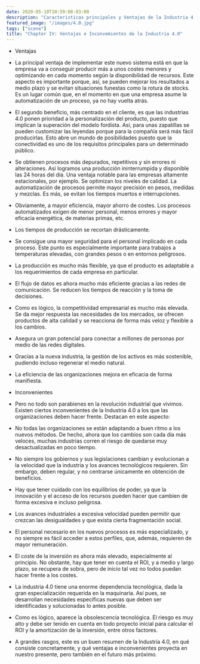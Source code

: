 ```yaml
---
date: 2020-05-10T10:59:08-03:00
description: "Caracteristicas principales y Ventajas de la Industria 4.0"
featured_image: "/images/4.0.jpg"
tags: ["scene"]
title: "Chapter IV: Ventajas e Inconvemientes de la Industria 4.0"
---
```


- Ventajas

- La principal ventaja de implementar este nuevo sistema está en que la empresa va a conseguir producir más a unos costes menores y optimizando en cada momento según la disponibilidad de recursos. Este aspecto es importante porque, así, se pueden mejorar los resultados a medio plazo y se evitan situaciones funestas como la rotura de stocks. Es un lugar común que, en el momento en que una empresa asume la automatización de un proceso, ya no hay vuelta atrás.

- El segundo beneficio, más centrado en el cliente, es que las industrias 4.0 ponen prioridad a la personalización del producto, puesto que implican la superación del modelo fordista. Así, para unas zapatillas se pueden customizar las leyendas porque para la compañía será más fácil producirlas. Esto abre un mundo de posibilidades puesto que la conectividad es uno de los requisitos principales para un determinado público.

- Se obtienen procesos más depurados, repetitivos y sin errores ni alteraciones. Así logramos una producción ininterrumpida y disponible las 24 horas del día. Una ventaja notable para las empresas altamente estacionales, por ejemplo.
Se optimizan los niveles de calidad. La automatización de procesos permite mayor precisión en pesos, medidas y mezclas. Es más, se evitan los tiempos muertos e interrupciones.

- Obviamente, a mayor eficiencia, mayor ahorro de costes. Los procesos automatizados exigen de menor personal, menos errores y mayor eficacia energética, de materias primas, etc.

- Los tiempos de producción se recortan drásticamente.
- Se consigue una mayor seguridad para el personal implicado en cada proceso. Este punto es especialmente importante para trabajos a temperaturas elevadas, con grandes pesos o en entornos peligrosos.

- La producción es mucho más flexible, ya que el producto es adaptable a los requerimientos de cada empresa en particular.

- El flujo de datos es ahora mucho más eficiente gracias a las redes de comunicación. Se reducen los tiempos de reacción y la toma de decisiones.

- Como es lógico, la competitividad empresarial es mucho más elevada. Se da mejor respuesta las necesidades de los mercados, se ofrecen productos de alta calidad y se reacciona de forma más veloz y flexible a los cambios.
- Asegura un gran potencial para conectar a millones de personas por medio de las redes digitales.

- Gracias a la nueva industria, la gestión de los activos es más sostenible, pudiendo incluso regenerar el medio natural.

- La eficiencia de las organizaciones mejora en eficacia de forma manifiesta.



- Inconvenientes

- Pero no todo son parabienes en la revolución industrial que vivimos. Existen ciertos inconvenientes de la Industria 4.0 a los que las organizaciones deben hacer frente. Destacan en este aspecto:

- No todas las organizaciones se están adaptando a buen ritmo a los nuevos métodos. De hecho, ahora que los cambios son cada día más veloces, muchas industrias corren el riesgo de quedarse muy desactualizadas en poco tiempo.

- No siempre los gobiernos y sus legislaciones cambian y evolucionan a la velocidad que la industria y los avances tecnológicos requieren. Sin embargo, deben regular, y no centrarse únicamente en obtención de beneficios.

- Hay que tener cuidado con los equilibrios de poder, ya que la innovación y el acceso de los recursos pueden hacer que cambien de forma excesiva e incluso peligrosa.

- Los avances industriales a excesiva velocidad pueden permitir que crezcan las desigualdades y que exista cierta fragmentación social.

- El personal necesario en los nuevos procesos es más especializado, y no siempre es fácil acceder a estos perfiles, que, además, requieren de mayor remuneración.

- El coste de la inversión es ahora más elevado, especialmente al principio. No obstante, hay que tener en cuenta el ROI, y a medio y largo plazo, se recupera de sobra, pero de inicio tal vez no todos puedan hacer frente a los costes.

- La industria 4.0 tiene una enorme dependencia tecnológica, dada la gran especialización requerida en la maquinaria. Así pues, se desarrollan necesidades específicas nuevas que deben ser identificadas y solucionadas lo antes posible.

- Como es lógico, aparece la obsolescencia tecnológica. El riesgo es muy alto y debe ser tenido en cuenta en todo proyecto inicial para calcular el ROI y la amortización de la inversión, entre otros factores.

- A grandes rasgos, este es un buen resumen de la Industria 4.0, en qué consiste concretamente, y qué ventajas e inconvenientes proyecta en nuestro presente, pero también en el futuro más próximo.
